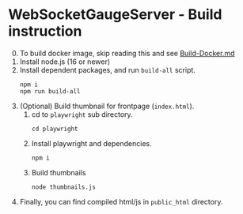 # WebSocketGaugeServer - Build instruction

0. To build docker image, skip reading this and see [Build-Docker.md](Build-Docker.md)
1. Install node.js (16 or newer)
2. Install dependent packages, and run `build-all` script.
    ```
    npm i
    npm run build-all
    ```
3. (Optional) Build thumbnail for frontpage (`index.html`).
    1. cd to `playwright` sub directory.
        ```
        cd playwright
        ```
    2. Install playwright and dependencies.
        ```
        npm i
        ```
    3. Build thumbnails
        ```
        node thumbnails.js
        ```
4. Finally, you can find compiled html/js in `public_html` directory.
